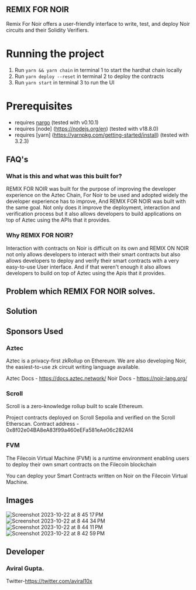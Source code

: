 ## REMIX FOR NOIR

Remix For Noir offers a user-friendly interface to write, test, and deploy Noir circuits and their Solidity Verifiers.

# Running the project

1. Run `yarn && yarn chain` in terminal 1 to start the hardhat chain locally
2. Run `yarn deploy --reset` in terminal 2 to deploy the contracts
3. Run `yarn start` in terminal 3 to run the UI

# Prerequisites

- requires [nargo](https://noir-lang.org/dev/getting_started/nargo_installation) (tested with v0.10.1)
- requires [node] (https://nodejs.org/en) (tested with v18.8.0)
- requires [yarn] (https://yarnpkg.com/getting-started/install) (tested with 3.2.3)

## FAQ's

### What is this and what was this built for?

REMIX FOR NOIR was built for the purpose of improving the developer experience on the Aztec Chain, For Noir to be used and adopted widely the developer experience has to improve, And REMIX FOR NOIR was built with the same goal. Not only does it improve the deployment, interaction and verification process but it also allows developers to build applications on top of Aztec using the APIs that it provides.


### Why REMIX FOR NOIR?

Interaction with contracts on Noir is difficult on its own and REMIX ON NOIR not only allows developers to interact with their smart contracts but also allows developers to deploy and verify their smart contracts with a very easy-to-use User interface. And if that weren't enough it also allows developers to build on top of Aztec using the Apis that it provides.

## Problem which REMIX FOR NOIR solves.

## Solution

## Sponsors Used

### Aztec

Aztec is a privacy-first zkRollup on Ethereum. We are also developing Noir, the easiest-to-use zk circuit writing language available.

Aztec Docs - https://docs.aztec.network/
Noir Docs - https://noir-lang.org/

### Scroll

Scroll is a zero-knowledge rollup built to scale Ethereum.

Project contracts deployed on Scroll Sepolia and verified on the Scroll Etherscan.
Contract address - 0x8f02e04BA8eA83f99a460eEFa581eAe06c282Af4

### FVM

The Filecoin Virtual Machine (FVM) is a runtime environment enabling users to deploy their own smart contracts on the Filecoin blockchain

You can deploy your Smart Contracts written on Noir on the Filecoin Virtual Machine.

## Images

![Screenshot 2023-10-22 at 8 45 17 PM](https://github.com/aviral10x/ethonline/assets/91749530/bf14617d-7553-44ca-b9d3-bf9efdd010c7)
![Screenshot 2023-10-22 at 8 44 34 PM](https://github.com/aviral10x/ethonline/assets/91749530/06c5f405-c12f-4433-bd73-739e4e4b5566)
![Screenshot 2023-10-22 at 8 44 11 PM](https://github.com/aviral10x/ethonline/assets/91749530/89c69b54-1741-4c4c-852b-7a8b8320b54e)
![Screenshot 2023-10-22 at 8 42 59 PM](https://github.com/aviral10x/ethonline/assets/91749530/af6f3048-2f06-4be3-b843-6b94b373fe08)

## Developer

### Aviral Gupta.

Twitter-https://twitter.com/aviral10x
